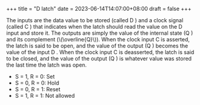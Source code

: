 +++
title = "D latch"
date = 2023-06-14T14:07:00+08:00
draft = false
+++

The inputs are the data value to be stored (called D ) and a clock signal (called C ) that indicates when the latch should read the value on the D input and store it. The outputs are simply the value of the internal state (Q ) and its complement (\\(\overline{Q}\\)). When the clock input C is asserted, the latch is said to be open, and the value of the output (Q ) becomes the value of the input D . When the clock input C is deasserted, the latch is said to be closed, and the value of the output (Q ) is whatever value was stored the last time the latch was open.

-   S = 1, R = 0: Set
-   S = 0, R = 0: Hold
-   S = 0, R = 1: Reset
-   S = 1, R = 1: Not allowed
